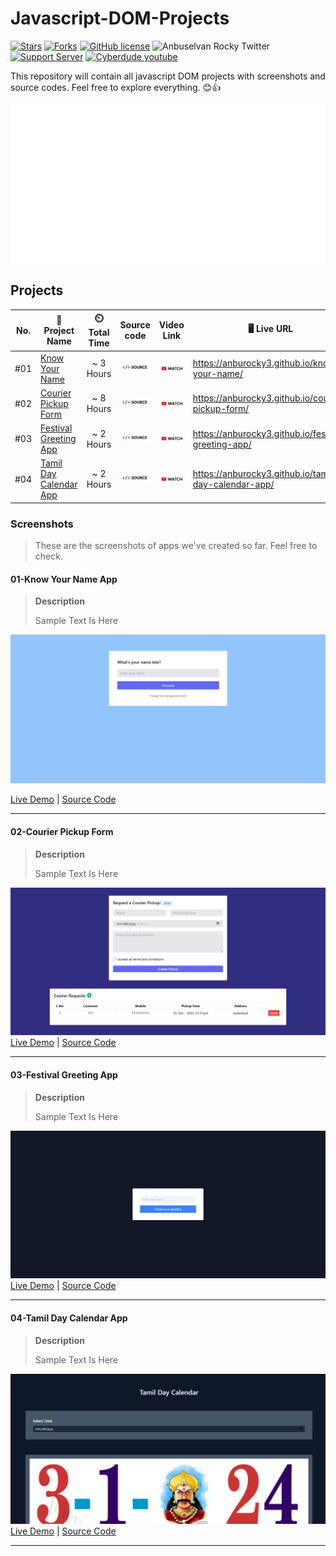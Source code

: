 # Javascript-DOM-Projects

[![Stars](https://img.shields.io/github/stars/anburocky3/Javascript-DOM-Projects)](https://github.com/anburocky3/Javascript-DOM-Projects)
[![Forks](https://img.shields.io/github/forks/anburocky3/Javascript-DOM-Projects)](https://github.com/anburocky3/Javascript-DOM-Projects)
[![GitHub license](https://img.shields.io/github/license/anburocky3/Javascript-DOM-Projects)](https://github.com/anburocky3/Javascript-DOM-Projects)
![Anbuselvan Rocky Twitter](https://img.shields.io/twitter/url?style=social&url=https%3A%2F%2Fgithub.com%2Fanburocky3%2FJavascript-DOM-Projects)
[![Support Server](https://img.shields.io/discord/742347296091537448.svg?label=Discord&logo=Discord&colorB=7289da)](https://bit.ly/cyberdudeDiscord)
[![Cyberdude youtube](https://img.shields.io/youtube/channel/subscribers/UCteUj8bL1ppZcS70UCWrVfw?style=social)](https://bit.ly/cyberdudeYT)

This repository will contain all javascript DOM projects with screenshots and source codes. Feel free to explore everything. 😊👍

<img src="./supports/header.svg" alt="Learn more from cyberdude networks."/>

## Projects

| No. | 🚀 Project Name                                      | ⏲️ Total Time |                       Source code                       | Video Link                                                                           | 🖥️ Live URL                                          |
| --- | ---------------------------------------------------- | :-----------: | :-----------------------------------------------------: | ------------------------------------------------------------------------------------ | ---------------------------------------------------- |
| #01 | [Know Your Name](#01-know-your-name-app)             |   ~ 3 Hours   | [<img width="100px" src="./supports/code-btn.png" />]() | [<img width="100px" src="./supports/video-btn.png" />](https://youtu.be/0Q8eftj5OA0) | https://anburocky3.github.io/know-your-name/         |
| #02 | [Courier Pickup Form](#02-courier-pickup-form)       |   ~ 8 Hours   | [<img width="100px" src="./supports/code-btn.png" />]() | [<img width="100px" src="./supports/video-btn.png" />](https://youtu.be/0Q8eftj5OA0) | https://anburocky3.github.io/courier-pickup-form/    |
| #03 | [Festival Greeting App](#03-festival-greeting-app)   |   ~ 2 Hours   | [<img width="100px" src="./supports/code-btn.png" />]() | [<img width="100px" src="./supports/video-btn.png" />](https://youtu.be/0Q8eftj5OA0) | https://anburocky3.github.io/festival-greeting-app/  |
| #04 | [Tamil Day Calendar App](#04-tamil-day-calendar-app) |   ~ 2 Hours   | [<img width="100px" src="./supports/code-btn.png" />]() | [<img width="100px" src="./supports/video-btn.png" />](https://youtu.be/0Q8eftj5OA0) | https://anburocky3.github.io/tamil-day-calendar-app/ |

### Screenshots

> These are the screenshots of apps we've created so far. Feel free to check.

#### 01-Know Your Name App

> **Description**
>
> Sample Text Is Here

![Know Your Name](./screenshots/know-your-name.png)

[Live Demo](https://anburocky3.github.io/know-your-name/) | [Source Code](https://github.com/anburocky3/know-your-name)

---

#### 02-Courier Pickup Form

> **Description**
>
> Sample Text Is Here

![Know Your Name](./screenshots/courier-pickup-app.png)
[Live Demo](https://anburocky3.github.io/courier-pickup-form/) | [Source Code](https://github.com/anburocky3/courier-pickup-form)

---

#### 03-Festival Greeting App

> **Description**
>
> Sample Text Is Here

![Know Your Name](./screenshots/festival-app.png)
[Live Demo](https://anburocky3.github.io/festival-greeting-app/) | [Source Code](https://github.com/anburocky3/festival-greeting-app)

---

#### 04-Tamil Day Calendar App

> **Description**
>
> Sample Text Is Here

![Know Your Name](./screenshots/tamil-calendar-app.png)
[Live Demo](https://anburocky3.github.io/tamil-day-calendar-app/) | [Source Code](https://github.com/anburocky3/tamil-day-calendar-app)

---
